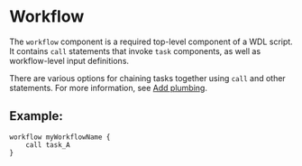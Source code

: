 # Workflow

The `workflow` component is a required top-level component of a WDL script. It contains `call` statements that invoke `task` components, as well as workflow-level input definitions.

There are various options for chaining tasks together using `call` and other statements. For more information, see [Add plumbing](add_plumbing.md).

## Example:
```wdl
workflow myWorkflowName {
    call task_A
}
```